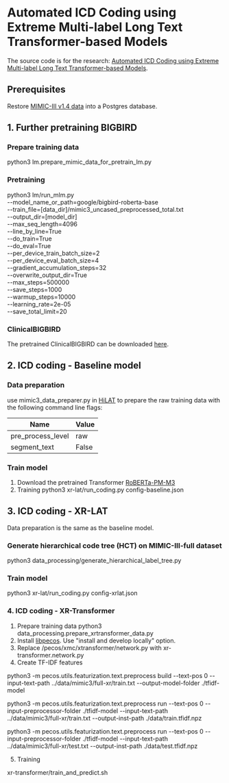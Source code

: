 # Automated ICD Coding using Extreme Multi-label Long Text Transformer-based Models

The source code is for the research: [Automated ICD Coding using Extreme Multi-label Long Text Transformer-based Models](https://arxiv.org/abs/2212.05857).

## Prerequisites
Restore [MIMIC-III v1.4 data](https://physionet.org/content/mimiciii/1.4/) into a Postgres database. 

## 1. Further pretraining BIGBIRD
### Prepare training data
python3 lm.prepare_mimic_data_for_pretrain_lm.py

### Pretraining
python3 lm/run_mlm.py \
    --model_name_or_path=google/bigbird-roberta-base \
    --train_file=[data_dir]/mimic3_uncased_preprocessed_total.txt \
    --output_dir=[model_dir] \
    --max_seq_length=4096 \
    --line_by_line=True \
    --do_train=True \
    --do_eval=True \
    --per_device_train_batch_size=2 \
    --per_device_eval_batch_size=4 \
    --gradient_accumulation_steps=32 \
    --overwrite_output_dir=True \
    --max_steps=500000 \
    --save_steps=1000 \
    --warmup_steps=10000 \
    --learning_rate=2e-05 \
    --save_total_limit=20
### ClinicalBIGBIRD
The pretrained ClinicalBIGBIRD can be downloaded [here](https://unsw-my.sharepoint.com/:f:/g/personal/z5250377_ad_unsw_edu_au/EioZr7d0at9Krjlm37mz-NkBUg6l__57LREL-XK-fFOAjw?e=yAkWrL).

## 2. ICD coding - Baseline model
### Data preparation
use mimic3_data_preparer.py in [HiLAT](https://github.com/leiboliu/HiLAT/tree/main/hilat/data) to prepare the raw training data with the following command line flags:

|         Name       |  Value |
| ------------------ | ------ |
| pre_process_level  | raw    |
| segment_text       | False  |

### Train model
1. Download the pretrained Transformer [RoBERTa-PM-M3](https://dl.fbaipublicfiles.com/biolm/RoBERTa-base-PM-M3-Voc-distill-align-hf.tar.gz)
2. Training
python3 xr-lat/run_coding.py config-baseline.json

## 3. ICD coding - XR-LAT
Data preparation is the same as the baseline model.

### Generate hierarchical code tree (HCT) on MIMIC-III-full dataset
python3 data_processing/generate_hierarchical_label_tree.py

### Train model
python3 xr-lat/run_coding.py config-xrlat.json

### 4. ICD coding - XR-Transformer
1. Prepare training data
python3 data_processing.prepare_xrtransformer_data.py
2. Install [libpecos](https://github.com/amzn/pecos).
Use "install and develop locally" option.
3. Replace /pecos/xmc/xtransformer/network.py with xr-transformer.network.py
4. Create TF-IDF features

python3 -m pecos.utils.featurization.text.preprocess build --text-pos 0 --input-text-path ../data/mimic3/full-xr/train.txt --output-model-folder ./tfidf-model

python3 -m pecos.utils.featurization.text.preprocess run --text-pos 0 --input-preprocessor-folder ./tfidf-model --input-text-path ../data/mimic3/full-xr/train.txt --output-inst-path ./data/train.tfidf.npz

python3 -m pecos.utils.featurization.text.preprocess run --text-pos 0 --input-preprocessor-folder ./tfidf-model --input-text-path ../data/mimic3/full-xr/test.txt --output-inst-path ./data/test.tfidf.npz

5. Training

xr-transformer/train_and_predict.sh

